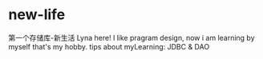 # new-life
第一个存储库-新生活
Lyna here! l like pragram design, now i am learning by myself that's my hobby.
tips about myLearning:
JDBC & DAO
